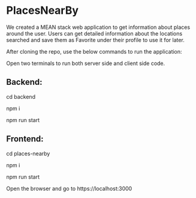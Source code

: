 # PlacesNearBy

We created a MEAN stack web application to get information about places around the user. Users can get detailed information about the locations searched and save them as Favorite under their profile to use it for later.

After cloning the repo, use the below commands to run the application:

Open two terminals to run both server side and client side code.

## Backend:
cd backend

npm i

npm run start


## Frontend:
cd places-nearby

npm i

npm run start


Open the browser and go to https://localhost:3000
